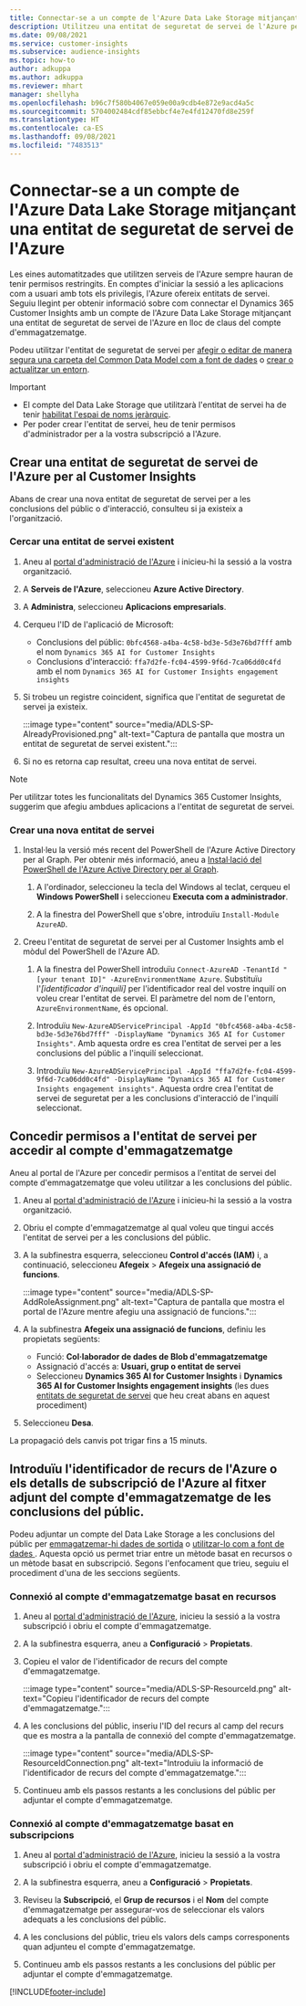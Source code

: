 ```yaml
---
title: Connectar-se a un compte de l'Azure Data Lake Storage mitjançant una entitat de seguretat de servei
description: Utilitzeu una entitat de seguretat de servei de l'Azure per connectar-vos al vostre llac de dades.
ms.date: 09/08/2021
ms.service: customer-insights
ms.subservice: audience-insights
ms.topic: how-to
author: adkuppa
ms.author: adkuppa
ms.reviewer: mhart
manager: shellyha
ms.openlocfilehash: b96c7f580b4067e059e00a9cdb4e872e9acd4a5c
ms.sourcegitcommit: 5704002484cdf85ebbcf4e7e4fd12470fd8e259f
ms.translationtype: HT
ms.contentlocale: ca-ES
ms.lasthandoff: 09/08/2021
ms.locfileid: "7483513"
---
```

# <a name="connect-to-an-azure-data-lake-storage-account-by-using-an-azure-service-principal"></a>Connectar-se a un compte de l'Azure Data Lake Storage mitjançant una entitat de seguretat de servei de l'Azure

Les eines automatitzades que utilitzen serveis de l'Azure sempre hauran de tenir permisos restringits. En comptes d'iniciar la sessió a les aplicacions com a usuari amb tots els privilegis, l'Azure ofereix entitats de servei. Seguiu llegint per obtenir informació sobre com connectar el Dynamics 365 Customer Insights amb un compte de l'Azure Data Lake Storage mitjançant una entitat de seguretat de servei de l'Azure en lloc de claus del compte d'emmagatzematge. 

Podeu utilitzar l'entitat de seguretat de servei per [afegir o editar de manera segura una carpeta del Common Data Model com a font de dades](connect-common-data-model.md) o [crear o actualitzar un entorn](get-started-paid.md).

> [!IMPORTANT]
> - El compte del Data Lake Storage que utilitzarà l'entitat de servei ha de tenir [habilitat l'espai de noms jeràrquic](/azure/storage/blobs/data-lake-storage-namespace).
> - Per poder crear l'entitat de servei, heu de tenir permisos d'administrador per a la vostra subscripció a l'Azure.

## <a name="create-an-azure-service-principal-for-customer-insights"></a>Crear una entitat de seguretat de servei de l'Azure per al Customer Insights

Abans de crear una nova entitat de seguretat de servei per a les conclusions del públic o d'interacció, consulteu si ja existeix a l'organització.

### <a name="look-for-an-existing-service-principal"></a>Cercar una entitat de servei existent

1. Aneu al [portal d'administració de l'Azure](https://portal.azure.com) i inicieu-hi la sessió a la vostra organització.

2. A **Serveis de l'Azure**, seleccioneu **Azure Active Directory**.

3. A **Administra**, seleccioneu **Aplicacions empresarials**.

4. Cerqueu l'ID de l'aplicació de Microsoft:
   - Conclusions del públic: `0bfc4568-a4ba-4c58-bd3e-5d3e76bd7fff` amb el nom `Dynamics 365 AI for Customer Insights`
   - Conclusions d'interacció: `ffa7d2fe-fc04-4599-9f6d-7ca06dd0c4fd` amb el nom `Dynamics 365 AI for Customer Insights engagement insights`

5. Si trobeu un registre coincident, significa que l'entitat de seguretat de servei ja existeix. 
   
   :::image type="content" source="media/ADLS-SP-AlreadyProvisioned.png" alt-text="Captura de pantalla que mostra un entitat de seguretat de servei existent.":::
   
6. Si no es retorna cap resultat, creeu una nova entitat de servei.

>[!NOTE]
>Per utilitzar totes les funcionalitats del Dynamics 365 Customer Insights, suggerim que afegiu ambdues aplicacions a l'entitat de seguretat de servei.

### <a name="create-a-new-service-principal"></a>Crear una nova entitat de servei

1. Instal·leu la versió més recent del PowerShell de l'Azure Active Directory per al Graph. Per obtenir més informació, aneu a [Instal·lació del PowerShell de l'Azure Active Directory per al Graph](/powershell/azure/active-directory/install-adv2).

   1. A l'ordinador, seleccioneu la tecla del Windows al teclat, cerqueu el **Windows PowerShell** i seleccioneu **Executa com a administrador**.
   
   1. A la finestra del PowerShell que s'obre, introduïu `Install-Module AzureAD`.

2. Creeu l'entitat de seguretat de servei per al Customer Insights amb el mòdul del PowerShell de l'Azure AD.

   1. A la finestra del PowerShell introduïu `Connect-AzureAD -TenantId "[your tenant ID]" -AzureEnvironmentName Azure`. Substituïu l'*[identificador d'inquilí]* per l'identificador real del vostre inquilí on voleu crear l'entitat de servei. El paràmetre del nom de l'entorn, `AzureEnvironmentName`, és opcional.
  
   1. Introduïu `New-AzureADServicePrincipal -AppId "0bfc4568-a4ba-4c58-bd3e-5d3e76bd7fff" -DisplayName "Dynamics 365 AI for Customer Insights"`. Amb aquesta ordre es crea l'entitat de servei per a les conclusions del públic a l'inquilí seleccionat. 

   1. Introduïu `New-AzureADServicePrincipal -AppId "ffa7d2fe-fc04-4599-9f6d-7ca06dd0c4fd" -DisplayName "Dynamics 365 AI for Customer Insights engagement insights"`. Aquesta ordre crea l'entitat de servei de seguretat per a les conclusions d'interacció de l'inquilí seleccionat.

## <a name="grant-permissions-to-the-service-principal-to-access-the-storage-account"></a>Concedir permisos a l'entitat de servei per accedir al compte d'emmagatzematge

Aneu al portal de l'Azure per concedir permisos a l'entitat de servei del compte d'emmagatzematge que voleu utilitzar a les conclusions del públic.

1. Aneu al [portal d'administració de l'Azure](https://portal.azure.com) i inicieu-hi la sessió a la vostra organització.

1. Obriu el compte d'emmagatzematge al qual voleu que tingui accés l'entitat de servei per a les conclusions del públic.

1. A la subfinestra esquerra, seleccioneu **Control d'accés (IAM)** i, a continuació, seleccioneu **Afegeix** > **Afegeix una assignació de funcions**.

   :::image type="content" source="media/ADLS-SP-AddRoleAssignment.png" alt-text="Captura de pantalla que mostra el portal de l'Azure mentre afegiu una assignació de funcions.":::

1. A la subfinestra **Afegeix una assignació de funcions**, definiu les propietats següents:
   - Funció: **Col·laborador de dades de Blob d'emmagatzematge**
   - Assignació d'accés a: **Usuari, grup o entitat de servei**
   - Seleccioneu **Dynamics 365 AI for Customer Insights** i **Dynamics 365 AI for Customer Insights engagement insights** (les dues [entitats de seguretat de servei](#create-a-new-service-principal) que heu creat abans en aquest procediment)

1.  Seleccioneu **Desa**.

La propagació dels canvis pot trigar fins a 15 minuts.

## <a name="enter-the-azure-resource-id-or-the-azure-subscription-details-in-the-storage-account-attachment-to-audience-insights"></a>Introduïu l'identificador de recurs de l'Azure o els detalls de subscripció de l'Azure al fitxer adjunt del compte d'emmagatzematge de les conclusions del públic.

Podeu adjuntar un compte del Data Lake Storage a les conclusions del públic per [ emmagatzemar-hi dades de sortida](manage-environments.md) o [utilitzar-lo com a font de dades ](connect-common-data-service-lake.md). Aquesta opció us permet triar entre un mètode basat en recursos o un mètode basat en subscripció. Segons l'enfocament que trieu, seguiu el procediment d'una de les seccions següents.

### <a name="resource-based-storage-account-connection"></a>Connexió al compte d'emmagatzematge basat en recursos

1. Aneu al [portal d'administració de l'Azure](https://portal.azure.com), inicieu la sessió a la vostra subscripció i obriu el compte d'emmagatzematge.

1. A la subfinestra esquerra, aneu a **Configuració** > **Propietats**.

1. Copieu el valor de l'identificador de recurs del compte d'emmagatzematge.

   :::image type="content" source="media/ADLS-SP-ResourceId.png" alt-text="Copieu l'identificador de recurs del compte d'emmagatzematge.":::

1. A les conclusions del públic, inseriu l'ID del recurs al camp del recurs que es mostra a la pantalla de connexió del compte d'emmagatzematge.

   :::image type="content" source="media/ADLS-SP-ResourceIdConnection.png" alt-text="Introduïu la informació de l'identificador de recurs del compte d'emmagatzematge.":::   

1. Continueu amb els passos restants a les conclusions del públic per adjuntar el compte d'emmagatzematge.

### <a name="subscription-based-storage-account-connection"></a>Connexió al compte d'emmagatzematge basat en subscripcions

1. Aneu al [portal d'administració de l'Azure](https://portal.azure.com), inicieu la sessió a la vostra subscripció i obriu el compte d'emmagatzematge.

1. A la subfinestra esquerra, aneu a **Configuració** > **Propietats**.

1. Reviseu la **Subscripció**, el **Grup de recursos** i el **Nom** del compte d'emmagatzematge per assegurar-vos de seleccionar els valors adequats a les conclusions del públic.

1. A les conclusions del públic, trieu els valors dels camps corresponents quan adjunteu el compte d'emmagatzematge.

1. Continueu amb els passos restants a les conclusions del públic per adjuntar el compte d'emmagatzematge.


[!INCLUDE[footer-include](../includes/footer-banner.md)]
